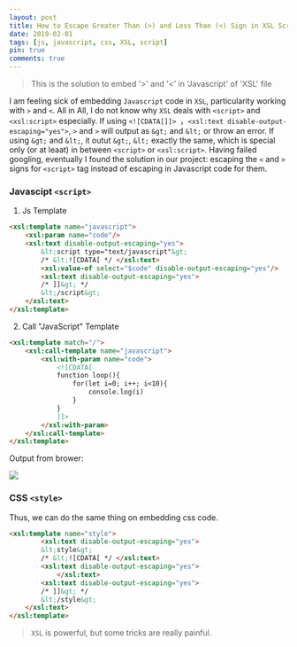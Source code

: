 ```yaml
---
layout: post
title: How to Escape Greater Than (>) and Less Than (<) Sign in XSL Script
date: 2019-02-01
tags: [js, javascript, css, XSL, script]
pin: true
comments: true
---
```


> This is the solution to embed '>' and '<' in 'Javascript' of 'XSL' file

I am feeling sick of embedding `Javascript` code in `XSL`, particularity working with `>` and `<`. All in All, I do not know why `XSL` deals with `<script>` and `<xsl:script>` especially.  If using `<![CDATA[]]> `，`<xsl:text disable-output-escaping="yes">`,  `>` and `>` will output as `&gt;` and `&lt;` or throw an error. If using `&gt;` and `&lt;`, it outut `&gt;`, `&lt;` exactly the same, which is special only (or at leaat) in between `<script>` or `<xsl:script>`. Having failed googling, eventually I found the solution in our project: escaping the `<` and `>` signs for `<script>` tag instead of escaping in Javascript code for them.

### Javascipt `<script>`

1. Js Template

```html
<xsl:template name="javascript">
	<xsl:param name="code"/>
	<xsl:text disable-output-escaping="yes">
		&lt;script type="text/javascript"&gt;
		/* &lt;![CDATA[ */ </xsl:text>
		<xsl:value-of select="$code" disable-output-escaping="yes"/>
		<xsl:text disable-output-escaping="yes">
		/* ]]&gt; */
		&lt;/script&gt;
	</xsl:text>
</xsl:template>
```

2. Call "JavaScript" Template

```html
<xsl:template match="/">
    <xsl:call-template name="javascript">
        <xsl:with-param name="code">
            <![CDATA[ 
            function loop(){
                for(let i=0; i++; i<10){
                    console.log(i)
                }
            }
            ]]>
        </xsl:with-param>
    </xsl:call-template>
</xsl:template>
```

Output from brower:

![](https://img-blog.csdnimg.cn/20190228014403872.jpg)

### CSS `<style>`
Thus, we can do the same thing on embedding css code.

```html
<xsl:template name="style">
		<xsl:text disable-output-escaping="yes">
		&lt;style&gt;
		/* &lt;![CDATA[ */ </xsl:text>
		<xsl:text disable-output-escaping="yes">
			</xsl:text>
		<xsl:text disable-output-escaping="yes">
		/* ]]&gt; */
		&lt;/style&gt;
	</xsl:text>
</xsl:template>
```

>`XSL` is powerful, but some tricks are really painful.
